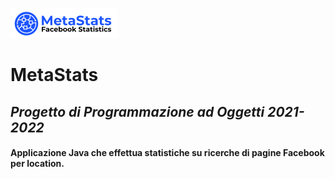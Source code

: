 ![logo](logo.png) 
# MetaStats
## _Progetto di Programmazione ad Oggetti 2021-2022_
#### Applicazione Java che effettua statistiche su ricerche di pagine Facebook per location.

